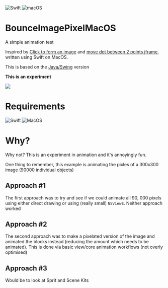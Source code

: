![Swift](https://img.shields.io/badge/Swift-5-orange) ![macOS](https://img.shields.io/badge/macOS-11.3-orange) 

# BounceImagePixelMacOS

A simple animation test

Inspired by [Click to form an image](https://codepen.io/allanpope/pen/LVWYYd) and [move dot between 2 points jframe](https://stackoverflow.com/questions/70718553/move-dot-between-2-points-jframe/70718933#70718933), written using Swift on MacOS.

This is based on the [Java/Swing](https://github.com/RustyKnight/BounceImagePixel) version

**This is an experiment**

<img src="Bouncy01.gif">

# Requirements

![Swift](https://img.shields.io/badge/Swift-5.5-orange) ![MacOS](https://img.shields.io/badge/MacOS-11.3-orange)

# Why?

Why not?  This is an experiment in animation and it's annoyingly fun.

One thing to remember, this example is animating the pixles of a 300x300 image (90000 individual objects)

## Approach #1

The first approach was to try and see if we could animate all 90, 000 pixels using either direct drawing or using (really small) `NSView`s.  Neither approach worked

## Approach #2

The second approach was to make a pixelated version of the image and animated the blocks instead (reducing the amount which needs to be animated).  This is done via basic view/core animation workflows (not overly optimised)

## Approach #3

Would be to look at Sprit and Scene Kits
